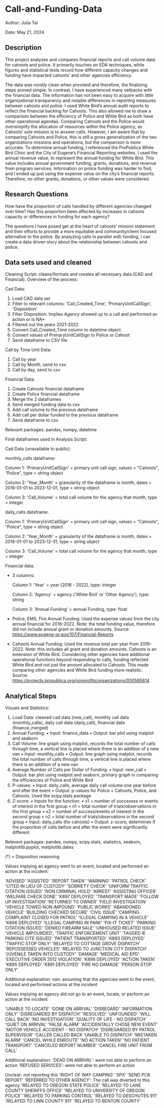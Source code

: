 # Call-and-Funding-Data
Author: Julia Tai

Date: May 21, 2024

## Description
This project analyzes and compares financial reports and call volume data for cahoots and police. It primarily touches on EDA techniques, while figures and statistical tests record how different capacity changes and funding have impacted cahoots’ and other agencies efficiency.

The data was mostly clean when provided and therefore, the finalizing steps proved simple. In contrast, I have experienced many setbacks with the financial data. The information has not been easy to acquire with little organizational transparency and notable differences in reporting measures between cahoots and police. I used White Bird’s annual audit reports to reflect the financial backing for Cahoots. This also allowed me to draw a comparison between the efficiency of Police and White Bird as both have other operational agendas. Comparing Cahoots and the Police would oversimplify the allocation of resources within the Police agency, as Cahoots’ sole mission is to answer calls. However, I am aware that by comparing Cahoots and Police, this is still a gross generalization of the two organizations missions and operations, but the comparison is more accurate. To determine annual funding, I referenced the ProPublica White Bird Clinic and the City of Eugene’s Financial Reporting websites. I used the annual revenue value, to represent the annual funding for White Bird. This value includes annual government funding, grants, donations, and revenue from program services. Information on police funding was harder to find, and I ended up just using the expense value on the city’s financial reports. Therefore, no other grants, donations, or other values were considered. 

## Research Questions
How have the proportion of calls handled by different agencies changed over time? Has this proportion been affected by increases in cahoots capacity or differences in funding for each agency? 

The questions I have posed get at the heart of cahoots’ mission statement and their efforts to provide a more equitable and community/client focused alternative to the police. By analyzing calls in parallel with funding, I can create a data driven story about the relationship between cahoots and police.

## Data sets used and cleaned
Cleaning Script: cleans/formats and creates all necessary data (CAD and Financial).
  Overview of the process: 

Cad Data:
1.	Load CAD data set
2.	Filter to relevant columns: 'Call_Created_Time', 'PrimaryUnitCallSign', 'Disposition'
3.	Filter Disposition: Implies Agency showed up to a call and performed an action or is NA*
4.	Filtered out the years 2021-2022
5.	Convert Call_Created_Time column to datetime object
6.	Convert values of PrimaryUnitCallSign to Police or Cahoot
7.	Send dataframe to CSV file

Call by Time Unit Data: 
1.	Call by year
2.	Call by Month, send to csv
3.	Call by day, send to csv

Financial Data:
1.	Create Cahoots financial dataframe
2.	Create Police financial dataframe
3.	Merge the 2 dataframes
4.	Send merged funding data to csv
5.	Add call volume to the previous dataframe
6.	Add call per dollar funded to the previous dataframe
7.	Send dataframe to csv

Relevant packages: pandas, numpy, datetime

Final dataframes used in Analysis Script: 
  
Cad Data (unavailable to public): 

monthly_calls dataframe: 

  Column 1: 'PrimaryUnitCallSign' = primary unit call sign, values = "Cahoots", "Police", type = string object
  
  Column 2: 'Year_Month' = granularity of the dataframe is month, dates = 2016-01-01 to 2023-12-01, type = string object

  Column 3: 'Call_Volume' = total call volume for the agency that month, type = integer

daily_calls dataframe:

  Column 1: 'PrimaryUnitCallSign' = primary unit call sign, values = "Cahoots", "Police", type = string object
  
  Column 2: 'Year_Month' = granularity of the dataframe is month, dates = 2016-01-01 to 2023-12-31, type = string object

  Column 3: 'Call_Volume' = total call volume for the agency that month, type = integer
  

Financial data:
- 3 columns:
  
  Column 1: 'Year' = year (2016 - 2022), type: integer
  
  Column 2: 'Agency' = agency ('White Bird' or 'Other Agency'), type: string

  Column 3: 'Annual Funding' = annual Funding, type: float
  
- Police, EMS, Fire Annual Funding: Used the expense values from the city annual financial for 2016-2022. Note: the total funding value, therefore did not include annual grant or donation amounts. Source: https://www.eugene-or.gov/107/Financial-Reports
- Cahoots Annual Funding: Used the revenue total per year from 2016-2022. Note: this includes all grant and donation amounts. Cahoots is an extension of White Bird. Considering other agencies have additional operational functions beyond responding to calls, funding reflected White Bird and not just the amount allocated to Cahoots. This made comparing other agencies and White Bird funding more realistic. Source: https://projects.propublica.org/nonprofits/organizations/930585814

## Analytical Steps
Visuals and Statistics:
1.	Load Data: cleaned cad data (new_call), monthly call data (monthly_calls), daily call data (daily_call), financial data (finance_merged)
2.	Annual Funding: 
•	Input: finance_data
•	Output: bar plot using matplot and seaborn
3.	Call Volume: line graph using matplot, records the total number of calls through time, a vertical line is placed where there is an addition of a new van
•	Input: monthly_calls
•	Output: line graph using matplot, records the total number of calls through time, a vertical line is placed where there is an addition of a new van
4.	Average Number of Calls per Dollar of Funding: 
•	Input: new_call
•	Output: bar plot using matplot and seaborn, primary graph in comparing the efficiencies of Police and White Bird
5.	P-values: 
•	Input: daily_calls, average daily call volume one year before and after the event
•	Output: p-values for Police + Cahoots, Police, and Cahoots. Used the scipy.stats package
6.	Z-score:
•	Inputs for the function:
•	x1 = number of successes or events of interest in the first group
•	n1 = total number of trials/observations in the first group
•	x2 = number of success/events of interest in the second group
•	n2 = total number of trials/observations in the second group
•	Input: daily_calls (for cahoots)
•	Output: z-score, determines if the proportion of calls before and after the event were significantly different

Relevant packages: pandas, numpy, scipy.stats, statistics, seaborn, matplotlib.pyplot, matplotlib.dates

(*) = Disposition reasoning

Values implying an agency went to an event, located and performed an action at the incident: 

'ADVISED’ 
'ASSISTED'
'REPORT TAKEN'
'WARNING'
'PATROL CHECK'
'CITED IN LIEU OF CUSTODY'
'SOBRIETY CHECK'
'UNIFORM TRAFFIC CITATION ISSUED'
'NON CRIMINAL HOLD'
'ARREST'
'ASSISTING OFFICER'
'WELFARE CHECK DONE'
'K897 DEPLOYED'
'TRANSPORT MADE'
'FOLLOW UP INVESTIGATION'
'RETURNED TO OWNER'
'FIELD INVESTIGATION'
'VEHICLE TOWED NON IMPOUND'
'PUBLIC WORKS'
'ABANDONED VEHICLE'
'BUILDING CHECKED SECURE'
'CIVIL ISSUE'
'CAMPING COMPLAINT CLOSED FOR PATROL'
'ILLEGAL CAMPING IN A VEHICLE'
'K896 DEPLOYED'
'ILLEGAL CAMPING IN PARK'
'FIX-IT TICKET'
'PARKING CITATION ISSUED'
'DENIED FIREARM SALE'
'UNHOUSED RELATED ISSUE'
'VEHICLE IMPOUNDED',
'TRAFFIC ENFORCEMENT UNIT'
'TAGGED IE PARKING CITE ISSUED'
'PATIENT TRANSPORTED'
'K893 DEPLOYED'
'TRAFFIC STOP ONLY'
'RELAYED TO COTTAGE GROVE DISPATCH'
'REPOSSESSED VEHICLES'
'RELAYED TO JUNCTION CITY DISPATCH'
'JUVENILE TAKEN INTO CUSTODY'
'DAMAGE'
'MEDICAL AID EPD'
'EXECUTIVE ORDER 2012 VIOLATION'
'K898 DEPLOYED'
'ACTION TAKEN'
'K895 DEPLOYED'
'K891 DEPLOYED'
'FIRE NO DAMAGE'
'PERSON STOP ONLY'


Additional explanation:
nan: assuming that the agencies went to the event, located and performed actions at the incident


Values implying an agency did not go to an event, locate, or perform an action at the incident

'UNABLE TO LOCATE'
'GONE ON ARRIVAL'
'DISREGARD'
'INFORMATION ONLY'
'DISREGARDED BY DISPATCH'
'RESOLVED'
'UNFOUNDED'
'WILL CALL BACK'
'NO INVESTIGATION'
'QUALITY OF LIFE - NO DISPATCH'
'QUIET ON ARRIVAL'
'FALSE ALARM'
'ACCIDENTALLY CHOSE NEW EVENT'
'MOTOR VEHICLE ACCIDENT - NO DISPATCH'
'DISREGARDED BY PATROL SUPERVISOR'
'CALLER CALLED BACK
'UNABLE TO DISPATCH'
'MISTAKEN ALARM'
'CANCEL WHILE ENROUTE'
'NO ACTION TAKEN'
'NO PATIENT TRANSPORT'
'CANCELED REPORT NUMBER'
'CANCEL FIRE UNIT FROM CALL'

Additional explanation:
'DEAD ON ARRIVAL': were not able to perform an action
'REFUSED SERVICES': were not able to perform an action

Unclear: not reporting this
'RIGHT OF WAY CAMPING'
'SPX'
'SEND PCR REPORT'
'REFERRED TO OTHER AGENCY': The call was diverted to this agency
'RELAYED TO OREGON STATE POLICE'
'RELAYED TO LANE COUNTY SHERIFFS OFFICE'
'RELAYED TO UNIVERSITY OF OREGON POLICE'
'RELAYED TO PARKING CONTROL'
'RELAYED TO DESCHUTES 911'
'RELAYED TO LINN COUNTY 911'
'RELAYED TO BENTON COUNTY'
